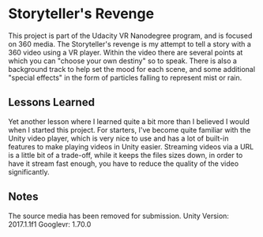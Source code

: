 # Storyteller's Revenge
This project is part of the Udacity VR Nanodegree program, and is focused on 360 media.  The Storyteller's revenge is my attempt to tell a story with a 360 video using a VR player.  Within the video there are several points at which you can "choose your own destiny" so to speak.  There is also a background track to help set the mood for each scene, and some additional "special effects" in the form of particles falling to represent mist or rain.

## Lessons Learned
Yet another lesson where I learned quite a bit more than I believed I would when I started this project.  For starters, I've become quite familiar with the Unity video player, which is very nice to use and has a lot of built-in features to make playing videos in Unity easier.  Streaming videos via a URL is a little bit of a trade-off, while it keeps the files sizes down, in order to have it stream fast enough, you have to reduce the quality of the video significantly.

## Notes

The source media has been removed for submission.
Unity Version: 2017.1.1f1
Googlevr: 1.70.0